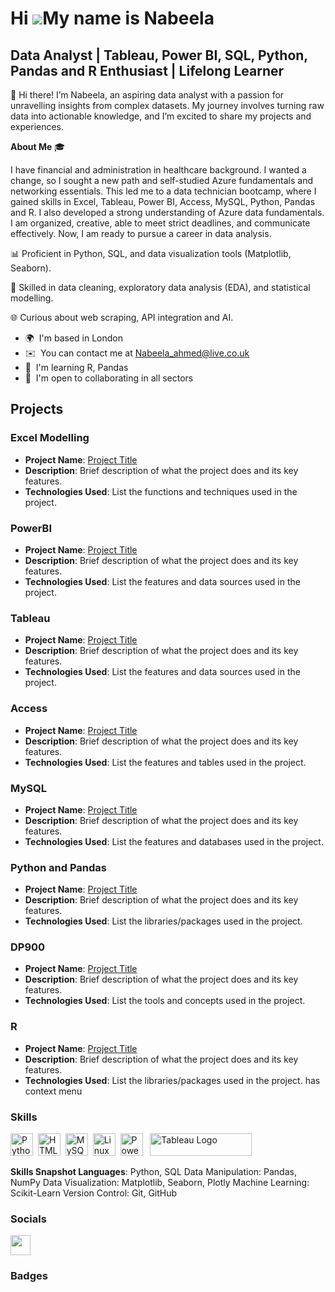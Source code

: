 Hi ![](https://user-images.githubusercontent.com/18350557/176309783-0785949b-9127-417c-8b55-ab5a4333674e.gif)My name is Nabeela
===========================================================================================================================

Data Analyst | Tableau, Power BI, SQL, Python, Pandas and R Enthusiast | Lifelong Learner
---------------------------------------------------


👋 Hi there! I’m Nabeela, an aspiring data analyst with a passion for unravelling insights from complex datasets. My journey involves turning raw data into actionable knowledge, and I’m excited to share my projects and experiences. 

**About Me** 🎓 

I have financial and administration in healthcare background. I wanted a change, so I sought a new path and self-studied Azure fundamentals and networking essentials. This led me to a data technician bootcamp, where I gained skills in Excel, Tableau, Power BI, Access, MySQL, Python, Pandas and R. I also developed a strong understanding of Azure data fundamentals. I am organized, creative, able to meet strict deadlines, and communicate effectively. Now, I am ready to pursue a career in data analysis.



📊 Proficient in Python, SQL, and data visualization tools (Matplotlib, Seaborn). 

🧩 Skilled in data cleaning, exploratory data analysis (EDA), and statistical modelling. 

🌐 Curious about web scraping, API integration and AI. 



* 🌍  I'm based in London
* ✉️  You can contact me at Nabeela_ahmed@live.co.uk
* 🧠  I'm learning R, Pandas
* 🤝  I'm open to collaborating in all sectors


## Projects

### Excel Modelling
- **Project Name**: [Project Title](link-to-project)
- **Description**: Brief description of what the project does and its key features.
- **Technologies Used**: List the functions and techniques used in the project.
### PowerBI
- **Project Name**: [Project Title](link-to-project)
- **Description**: Brief description of what the project does and its key features.
- **Technologies Used**: List the features and data sources used in the project. 
### Tableau
- **Project Name**: [Project Title](link-to-project)
- **Description**: Brief description of what the project does and its key features.
- **Technologies Used**: List the features and data sources used in the project. 
### Access
- **Project Name**: [Project Title](link-to-project)
- **Description**: Brief description of what the project does and its key features.
- **Technologies Used**: List the features and tables used in the project. 
### MySQL
- **Project Name**: [Project Title](link-to-project)
- **Description**: Brief description of what the project does and its key features.
- **Technologies Used**: List the features and databases used in the project. 
### Python and Pandas
- **Project Name**: [Project Title](link-to-project)
- **Description**: Brief description of what the project does and its key features.
- **Technologies Used**: List the libraries/packages used in the project. 
### DP900
- **Project Name**: [Project Title](link-to-project)
- **Description**: Brief description of what the project does and its key features.
- **Technologies Used**: List the tools and concepts used in the project. 
### R
- **Project Name**: [Project Title](link-to-project)
- **Description**: Brief description of what the project does and its key features.
- **Technologies Used**: List the libraries/packages used in the project. 
has context menu





### Skills


<p align="left">
<a href="https://www.python.org/" target="_blank" rel="noreferrer"><img src="https://raw.githubusercontent.com/danielcranney/readme-generator/main/public/icons/skills/python-colored.svg" width="36" height="36" alt="Python" /></a>&nbsp;&nbsp;<a href="https://developer.mozilla.org/en-US/docs/Glossary/HTML5" target="_blank" rel="noreferrer"><img src="https://raw.githubusercontent.com/danielcranney/readme-generator/main/public/icons/skills/html5-colored.svg" width="36" height="36" alt="HTML5" /></a>&nbsp;&nbsp;<a href="https://www.mysql.com/" target="_blank" rel="noreferrer"><img src="https://raw.githubusercontent.com/danielcranney/readme-generator/main/public/icons/skills/mysql-colored.svg" width="36" height="36" alt="MySQL" /></a>&nbsp;&nbsp;<a href="https://www.linux.org" target="_blank" rel="noreferrer"><img src="https://raw.githubusercontent.com/danielcranney/readme-generator/main/public/icons/skills/linux-colored.svg" width="36" height="36" alt="Linux" /></a>&nbsp;&nbsp;<a href="https://app.powerbi.com/" target="_blank" rel="noreferrer"><img src="https://cdn.worldvectorlogo.com/logos/power-bi.svg" width="36" height="36" alt="PowerBI" /></a>&nbsp;&nbsp;
   <a href="https://tableau.com/" target="_blank" rel="noreferrer; return false;"><img src="https://raw.githubusercontent.com/gilbarbara/logos/main/logos/tableau.svg" width="163" height="36" alt="Tableau Logo" /></a>&nbsp;&nbsp;
</p>

**Skills Snapshot Languages**: Python, SQL Data Manipulation: Pandas, NumPy Data Visualization: Matplotlib, Seaborn, Plotly Machine Learning: Scikit-Learn Version Control: Git, GitHub

### Socials

<p align="left"> <a href="https://www.github.com/Nabeelaa" target="_blank" rel="noreferrer"> <picture> <source media="(prefers-color-scheme: dark)" srcset="https://raw.githubusercontent.com/danielcranney/readme-generator/main/public/icons/socials/github-dark.svg" /> <source media="(prefers-color-scheme: light)" srcset="https://raw.githubusercontent.com/danielcranney/readme-generator/main/public/icons/socials/github.svg" /> <img src="https://raw.githubusercontent.com/danielcranney/readme-generator/main/public/icons/socials/github.svg" width="32" height="32" /> </picture> </a></p>

### Badges



